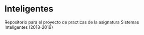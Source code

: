 # Inteligentes
Repositorio para el proyecto de practicas de la asignatura Sistemas Inteligentes (2018-2019)
